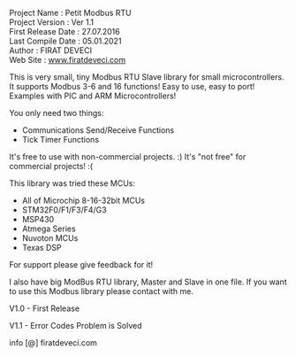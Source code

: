   Project Name       :   Petit Modbus RTU                   
  Project Version    :   Ver 1.1   
  First Release Date :   27.07.2016   
  Last Compile Date  :   05.01.2021   
  Author             :   FIRAT DEVECI   
  Web Site           :   www.firatdeveci.com   
 
  This is very small, tiny Modbus RTU Slave library for small microcontrollers. It supports Modbus 3-6 and 16 functions!
  Easy to use, easy to port! Examples with PIC and ARM Microcontrollers! 
  
  You only need two things:
  - Communications Send/Receive Functions
  - Tick Timer Functions
 
  It's free to use with non-commercial projects. :)
  It's "not free" for commercial projects! :(
  
  This library was tried these MCUs:
  - All of Microchip 8-16-32bit MCUs
  - STM32F0/F1/F3/F4/G3
  - MSP430
  - Atmega Series
  - Nuvoton MCUs
  - Texas DSP

  For support please give feedback for it!
  
  I also have big ModBus RTU library, Master and Slave in one file.
  If you want to use this Modbus library please contact with me.
  
  V1.0 - First Release
  
  V1.1 - Error Codes Problem is Solved
  
  info [@] firatdeveci.com
